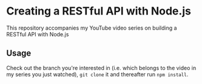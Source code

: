 # Creating a RESTful API with Node.js
This repository accompanies my YouTube video series on building a RESTful API with Node.js

## Usage
Check out the branch you're interested in (i.e. which belongs to the video in my series you just watched), ```git clone``` it and thereafter run ```npm install```.
